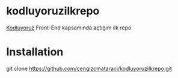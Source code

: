 # kodluyoruzilkrepo
[Kodluyoruz](https://www.kodluyoruz.org) Front-End kapsamında açtığım ilk repo

# Installation
git clone https://github.com/cengizcmataraci/kodluyoruzilkrepo.git
